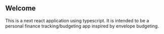 ## Welcome
This is a next react application using typescript.  It is intended to be a personal finance tracking/budgeting app inspired by envelope budgeting.